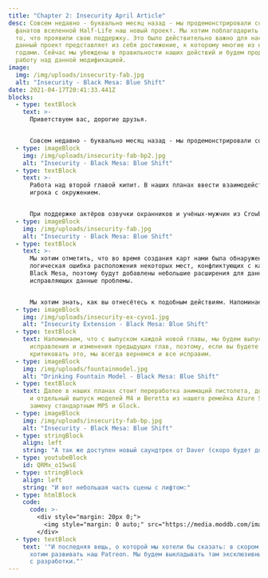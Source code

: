 ```yaml
---
title: "Chapter 2: Insecurity April Article"
desc: Совсем недавно - буквально месяц назад - мы продемонстрировали сообществу
  фанатов вселенной Half-Life наш новый проект. Мы хотим поблагодарить вас за
  то, что проявили свою поддержку. Это было действительно важно для нас, ведь
  данный проект представляет из себя достижение, к которому многие из нас шли
  годами. Сейчас мы убеждены в правильности наших действий и будем продолжать
  работу над данной модификацией.
image:
  img: /img/uploads/insecurity-fab.jpg
  alt: "Insecurity - Black Mesa: Blue Shift"
date: 2021-04-17T20:41:33.441Z
blocks:
  - type: textBlock
    text: >-
      Приветствуем вас, дорогие друзья.


      Совсем недавно - буквально месяц назад - мы продемонстрировали сообществу фанатов вселенной Half-Life наш новый проект. Мы хотим поблагодарить вас за то, что проявили свою поддержку. Это было действительно важно для нас, ведь данный проект представляет из себя достижение, к которому многие из нас шли годами. Сейчас мы убеждены в правильности наших действий и будем продолжать работу над данной модификацией.
  - type: imageBlock
    img: /img/uploads/insecurity-fab-bp2.jpg
    alt: "Insecurity - Black Mesa: Blue Shift"
  - type: textBlock
    text: >-
      Работа над второй главой кипит. В наших планах ввести взаимодействие
      игрока с окружением. 


      При поддержке актёров озвучки охранников и учёных-мужчин из Crowbar Collective мы сможем улучшить и добавить диалоги и сценки для персонала Black Mesa.
  - type: imageBlock
    img: /img/uploads/insecurity-fab.jpg
    alt: "Insecurity - Black Mesa: Blue Shift"
  - type: textBlock
    text: >-
      Мы хотим отметить, что во время создания карт нами была обнаружена
      логическая ошибка расположения некоторых мест, конфликтующих с картами
      Black Mesa, поэтому будут добавлены небольшие расширения для данных мест,
      исправляющих данные проблемы. 


      Мы хотим знать, как вы отнесётесь к подобным действиям. Напоминаем, что с выходом каждой следующей главы мы будем включать и исправления для предыдущих, так что если будет какая-либо критика с вашей стороны насчёт этого, мы всегда можем исправить всё.
  - type: imageBlock
    img: /img/uploads/insecurity-ex-cyvo1.jpg
    alt: "Insecurity Extension - Black Mesa: Blue Shift"
  - type: textBlock
    text: Напоминаем, что с выпуском каждой новой главы, мы будем выпускать
      исправления и изменения предыдущих глав, поэтому, если вы будете
      критиковать это, мы всегда вернемся и все исправим.
  - type: imageBlock
    img: /img/uploads/fountainmodel.jpg
    alt: "Drinking Fountain Model - Black Mesa: Blue Shift"
  - type: textBlock
    text: Далее в наших планах стоит переработка анимаций пистолета, доработка меню,
      и отдельный выпуск моделей M4 и Beretta из нашего ремейка Azure Sheep на
      замену стандартным MP5 и Glock.
  - type: imageBlock
    img: /img/uploads/insecurity-fab-bp.jpg
    alt: "Insecurity - Black Mesa: Blue Shift"
  - type: stringBlock
    align: left
    string: "А так же доступен новый саундтрек от Daver (скоро будет доступен):"
  - type: youtubeBlock
    id: QRMx_o15wsE
  - type: stringBlock
    align: left
    string: "И вот небольшая часть сцены с лифтом:"
  - type: htmlBlock
    code:
      code: >-
        <div style="margin: 20px 0;">
          <img style="margin: 0 auto;" src="https://media.moddb.com/images/members/5/4214/4213492/profile/bselevfix.gif" alt="Insecurity - Black Mesa: Blue Shift" title="Insecurity - Black Mesa: Blue Shift" width="452" height="254">
        </div> 
  - type: textBlock
    text: '"И последняя вещь, о которой мы хотели бы сказать: в скором времени мы
      хотим развивать наш Patreon. Мы будем выкладывать там эксклюзивный контент
      с разработки."'
---
```

